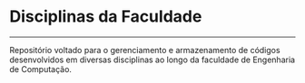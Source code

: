 
# Disciplinas da Faculdade

---
Repositório voltado para o gerenciamento e armazenamento de códigos desenvolvidos em diversas disciplinas ao longo da faculdade de Engenharia de Computação.
